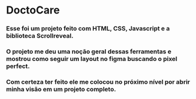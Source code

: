 # DoctoCare
### Esse foi um projeto feito com HTML, CSS, Javascript e a biblioteca Scrollreveal.
### O projeto me deu uma noção geral dessas ferramentas e mostrou como seguir um layout no figma buscando o pixel perfect.
### Com certeza ter feito ele me colocou no próximo nível por abrir minha visão em um projeto completo.
